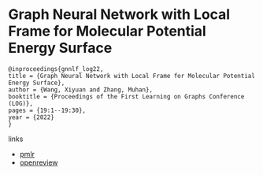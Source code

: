 # Graph Neural Network with Local Frame for Molecular Potential Energy Surface

```
@inproceedings{gnnlf_log22,
title = {Graph Neural Network with Local Frame for Molecular Potential Energy Surface},
author = {Wang, Xiyuan and Zhang, Muhan},
booktitle = {Proceedings of the First Learning on Graphs Conference (LOG)},
pages = {19:1--19:30},
year = {2022}
}
```

links
- [pmlr](https://proceedings.mlr.press/v198/wang22d.html)
- [openreview](https://openreview.net/forum?id=0lSm-R82jBW)
